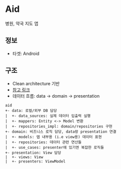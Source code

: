 # Aid
병원, 약국 지도 앱

## 정보

- 타겟: Android

## 구조

- Clean architecture 기반
- [참고 링크](https://meetup.nhncloud.com/posts/345)
- 데이터 흐름: data -> domain -> presentation

```text
aid
+- data: 로컬/외부 DB 담당
|  +- data_sources: 실제 데이터 입출력 실행
|  +- mappers: Entity <-> Model 변환
|  +- repositories_impl: domain/repositories 구현
+- domain: 비즈니스 로직 담당, data랑 presentation 연결
|  +- models: 앱 내부용 (i.e view용) 데이터 표현
|  +- repositories: 데이터 관련 연산들
|  +- use_cases: presenter에 있기엔 복잡한 로직들
+- presentation: View 담당
|  +- views: View
|  +- presenters: ViewModel
```